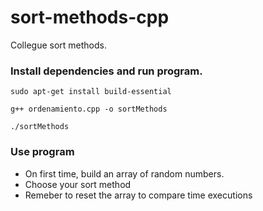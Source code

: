 # sort-methods-cpp
Collegue sort methods.

### Install dependencies and run program.
	sudo apt-get install build-essential
	
	g++ ordenamiento.cpp -o sortMethods
	
	./sortMethods
	
### Use program

- On first time, build an array of random numbers.
- Choose your sort method
- Remeber to reset the array to compare time executions
